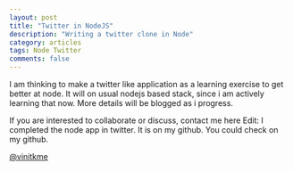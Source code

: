 ```yaml
---
layout: post
title: "Twitter in NodeJS"
description: "Writing a twitter clone in Node"
category: articles
tags: Node Twitter
comments: false
---
```


I am thinking to make a twitter like application as a learning exercise 
to get better at node. It will on usual nodejs based stack, since i am actively 
learning that now. More details will be blogged as i progress.

If you are interested to collaborate or discuss, contact me here
Edit: I completed the node app in twitter. It is on my github. You could check on my github.

[@vinitkme](http://twitter.com/vinitkme)

